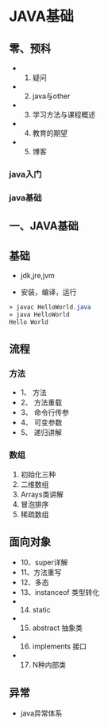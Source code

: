 # JAVA基础

## 零、预科
- 1. 疑问
- 2. java与other
- 3. 学习方法与课程概述
- 4. 教育的期望
- 5. 博客

### java入门

### java基础

    
## 一、JAVA基础

## 基础

- jdk,jre,jvm

- 安装，编译，运行
```java
» javac HelloWorld.java                                                                            1 ↵
» java HelloWorld      
Hello World
```

## 流程

### 方法 
- 1、 方法
- 2、 方法重载
- 3、 命令行传参
- 4、 可变参数
- 5、 递归讲解

### 数组  
1. 初始化三种
2. 二维数组
3. Arrays类讲解
4. 冒泡排序
5. 稀疏数组


## 面向对象

- 10、super详解
- 11、方法重写
- 12、多态
- 13、instanceof 类型转化
- 14. static
- 15. abstract 抽象类
- 16. implements 接口
- 17. N种内部类
    

## 异常
- java异常体系





